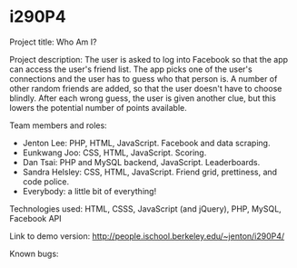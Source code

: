 i290P4
======
Project title: Who Am I?

Project description: The user is asked to log into Facebook so that the app can access the user's friend list. The app picks one of the user's connections and the user has to guess who that person is. A number of other random friends are added, so that the user doesn't have to choose blindly. After each wrong guess, the user is given another clue, but this lowers the potential number of points available.

Team members and roles:
 - Jenton Lee: PHP, HTML, JavaScript. Facebook and data scraping.
 - Eunkwang Joo: CSS, HTML, JavaScript. Scoring.
 - Dan Tsai: PHP and MySQL backend, JavaScript. Leaderboards.
 - Sandra Helsley: CSS, HTML, JavaScript. Friend grid, prettiness, and code police.
 - Everybody: a little bit of everything!

Technologies used: HTML, CSSS, JavaScript (and jQuery), PHP, MySQL, Facebook API

Link to demo version: http://people.ischool.berkeley.edu/~jenton/i290P4/

Known bugs: 
